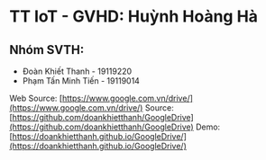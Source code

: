 # TT IoT - GVHD: Huỳnh Hoàng Hà
## Nhóm SVTH:
- Đoàn Khiết Thanh - 19119220
- Phạm Tấn Minh Tiến - 19119014

Web Source: [https://www.google.com.vn/drive/](https://www.google.com.vn/drive/)
Source: [https://github.com/doankhietthanh/GoogleDrive](https://github.com/doankhietthanh/GoogleDrive)
Demo: [https://doankhietthanh.github.io/GoogleDrive/](https://doankhietthanh.github.io/GoogleDrive/)
